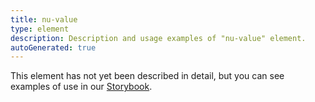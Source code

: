 ```yaml
---
title: nu-value
type: element
description: Description and usage examples of "nu-value" element.
autoGenerated: true
---
```


This element has not yet been described in detail, but you can see examples of use in our [Storybook](/storybook).